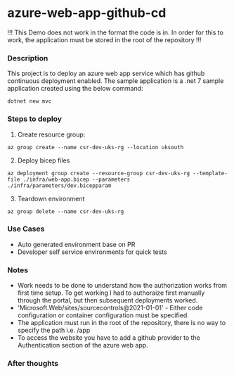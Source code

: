# azure-web-app-github-cd

!!! This Demo does not work in the format the code is in. In order for this to work, the application must be stored in the root of the repository !!!

### Description
This project is to deploy an azure web app service which has github continuous deployment enabled. The sample application is a .net 7 sample application created using the below command:

```dotnet new mvc```

### Steps to deploy
1) Create resource group:

```az group create --name csr-dev-uks-rg --location uksouth```

2) Deploy bicep files

```az deployment group create --resource-group csr-dev-uks-rg --template-file ./infra/web-app.bicep --parameters ./infra/parameters/dev.bicepparam```

3) Teardown environment

```az group delete --name csr-dev-uks-rg ```

### Use Cases
- Auto generated environment base on PR
- Developer self service environments for quick tests

### Notes

- Work needs to be done to understand how the authorization works from first time setup. To get working I had to authoraize first manually through the portal, but then subsequent deployments worked.
- 'Microsoft.Web/sites/sourcecontrols@2021-01-01' - Either code configuration or container configuration must be specified.
- The application must run in the root of the repository, there is no way to specify the path i.e. /app
- To access the website you have to add a github provider to the Authentication section of the azure web app.

### After thoughts